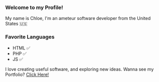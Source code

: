 ### Welcome to my Profile!
My name is Chloe, I'm an ameteur software developer from the United States 🇺🇸
### Favorite Languages
- HTML ✅
- PHP ✅
- JS ✅

I love creating useful software, and exploring new ideas.
Wanna see my Portfolio? <a href='https://lexian.dev'>Click Here!</a>
